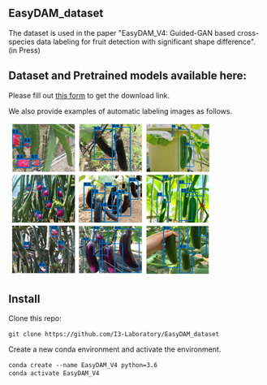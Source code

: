 ## EasyDAM_dataset
The dataset is used in the paper "EasyDAM_V4: Guided-GAN based cross-species data labeling for fruit detection with significant shape difference".  (in Press) 
## Dataset and Pretrained models available here:
Please fill out [this form](https://forms.gle/PFhxjcpQZvq3xvo46) to get the download link.  

We also provide examples of automatic labeling images as follows.  

<img src="https://github.com/I3-Laboratory/EasyDAM_dataset/blob/main/test_picture.jpg" width="400px">  

## Install
 Clone this repo:  
```
git clone https://github.com/I3-Laboratory/EasyDAM_dataset
```  
 Create a new conda environment and activate the environment.
```
conda create --name EasyDAM_V4 python=3.6
conda activate EasyDAM_V4
```
